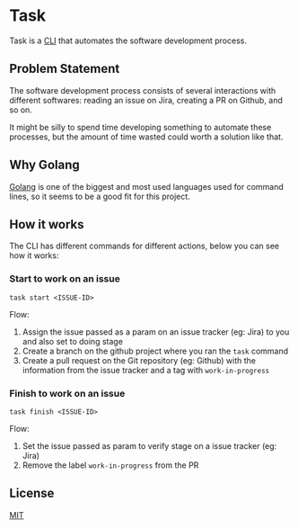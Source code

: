 # Task

Task is a [CLI](https://en.wikipedia.org/wiki/Command-line_interface) that automates the software development process.

## Problem Statement

The software development process consists of several interactions with different softwares: reading an issue on Jira, creating a PR on Github, and so on.

It might be silly to spend time developing something to automate these processes, but the amount of time wasted could worth a solution like that.

## Why Golang

[Golang](https://golang.org/) is one of the biggest and most used languages used for command lines, so it seems to be a good fit for this project.

## How it works

The CLI has different commands for different actions, below you can see how it works:

### Start to work on an issue

```
task start <ISSUE-ID>
```

Flow:
1. Assign the issue passed as a param on an issue tracker (eg: Jira) to you and also set to doing stage
2. Create a branch on the github project where you ran the `task` command
3. Create a pull request on the Git repository (eg: Github) with the information from the issue tracker and a tag with `work-in-progress`

### Finish to work on an issue

```
task finish <ISSUE-ID>
```

Flow:
1. Set the issue passed as param to verify stage on a issue tracker (eg: Jira)
2. Remove the label `work-in-progress` from the PR

## License

[MIT](LICENSE)